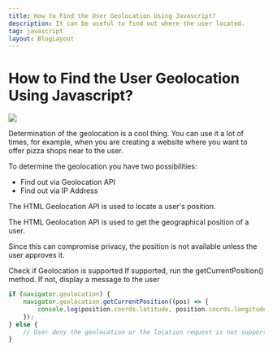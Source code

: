 ```yaml
---
title: How to Find the User Geolocation Using Javascript?
description: It can be useful to find out where the user located.
tag: javascript
layout: BlogLayout
---
```


# How to Find the User Geolocation Using Javascript?

![](https://www.webdesignerdepot.com/cdn-origin/uploads/2019/06/featured_ipgeolocationapi.png)

Determination of the geolocation is a cool thing. You can use it a lot of times, for example, when you are creating a website where you want to offer pizza shops near to the user.

To determine the geolocation you have two possibilities:
- Find out via Geolocation API
- Find out via IP Address

The HTML Geolocation API is used to locate a user's position.

The HTML Geolocation API is used to get the geographical position of a user.

Since this can compromise privacy, the position is not available unless the user approves it.

Check if Geolocation is supported
If supported, run the getCurrentPosition() method. If not, display a message to the user

```javascript
if (navigator.geolocation) {
    navigator.geolocation.getCurrentPosition((pos) => {
        console.log(position.coords.latitude, position.coords.longitude)
    });
} else {
    // User deny the geolocation or the location request is not supported
}
```